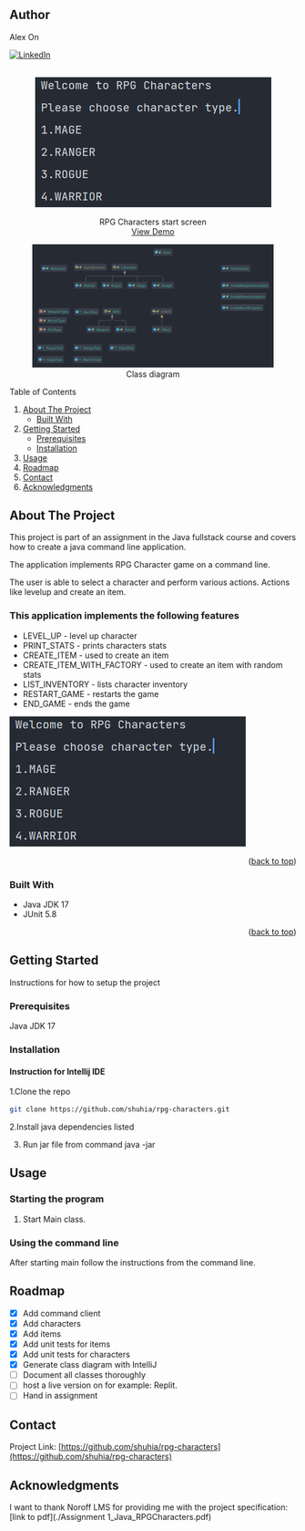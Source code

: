 ## Author

Alex On

<div id="top"></div>

[![LinkedIn][linkedin-shield]][linkedin-url]



<!-- PROJECT LOGO -->
<br />
<div align="center">
  <a href="https://github.com/othneildrew/Best-README-Template">
    <img src="rpg-characters-main-menu.PNG" alt="Logo">
  </a>


  <p align="center">
    RPG Characters start screen
    <br />
    <a href="">View Demo</a>
  </p>
</div>

<figure>
<img src="./class-diagram.png" alt="Class diagram" />
<figcaption style="text-align:center">
Class diagram 
</figcaption>
</figure>


<!-- TABLE OF CONTENTS -->

  <summary>Table of Contents</summary>
  <ol>
    <li>
      <a href="#about-the-project">About The Project</a>
      <ul>
        <li><a href="#built-with">Built With</a></li>
      </ul>
    </li>
    <li>
      <a href="#getting-started">Getting Started</a>
      <ul>
        <li><a href="#prerequisites">Prerequisites</a></li>
        <li><a href="#installation">Installation</a></li>
      </ul>
    </li>
    <li><a href="#usage">Usage</a></li>
    <li><a href="#roadmap">Roadmap</a></li>
    <li><a href="#contact">Contact</a></li>
    <li><a href="#acknowledgments">Acknowledgments</a></li>
  </ol>




<!-- ABOUT THE PROJECT -->

## About The Project

This project is part of an assignment in the Java fullstack course and covers how to create a java command line
application.

The application implements RPG Character game on a command line.

The user is able to select a character and perform various actions. Actions like levelup and create an item.

### This application implements the following features

* LEVEL_UP - level up character
* PRINT_STATS - prints characters stats
* CREATE_ITEM - used to create an item
* CREATE_ITEM_WITH_FACTORY - used to create an item with random stats
* LIST_INVENTORY - lists character inventory
* RESTART_GAME - restarts the game
* END_GAME - ends the game

[![Product Name Screen Shot][product-screenshot]](https://github.com/shuhia/rpg-characters)




<p align="right">(<a href="#top">back to top</a>)</p>

### Built With

* Java JDK 17
* JUnit 5.8

<p align="right">(<a href="#top">back to top</a>)</p>



<!-- GETTING STARTED -->

## Getting Started

Instructions for how to setup the project

### Prerequisites

Java JDK 17

### Installation

#### Instruction for Intellij IDE

1.Clone the repo

   ```sh
   git clone https://github.com/shuhia/rpg-characters.git
   ```

2.Install java dependencies listed

3. Run jar file from command java -jar

<!-- USAGE EXAMPLES -->

## Usage

### Starting the program

1. Start Main class.

### Using the command line

After starting main follow the instructions from the command line.

## Roadmap

- [x] Add command client
- [x] Add characters
- [x] Add items
- [x] Add unit tests for items
- [x] Add unit tests for characters
- [x] Generate class diagram with IntelliJ
- [ ] Document all classes thoroughly
- [ ] host a live version on for example: Replit.
- [ ] Hand in assignment

<!-- CONTACT -->

## Contact

Project Link: [https://github.com/shuhia/rpg-characters](https://github.com/shuhia/rpg-characters)

<!-- ACKNOWLEDGMENTS -->

## Acknowledgments

I want to thank Noroff LMS for providing me with the project
specification: [link to pdf](./Assignment 1_Java_RPGCharacters.pdf)

<!-- MARKDOWN LINKS & IMAGES -->
<!-- https://www.markdownguide.org/basic-syntax/#reference-style-links -->

[linkedin-shield]: https://img.shields.io/badge/-LinkedIn-black.svg?style=for-the-badge&logo=linkedin&colorB=555

[linkedin-url]: https://www.linkedin.com/in/alex-on-0a08b8107/

[product-screenshot]: rpg-characters-main-menu.PNG